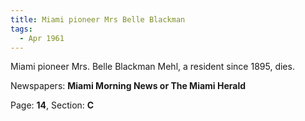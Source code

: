 ```yaml
---  
title: Miami pioneer Mrs Belle Blackman  
tags:  
  - Apr 1961  
---  
```

  
Miami pioneer Mrs. Belle Blackman Mehl, a resident since 1895, dies.  
  
Newspapers: **Miami Morning News or The Miami Herald**  
  
Page: **14**, Section: **C** 

